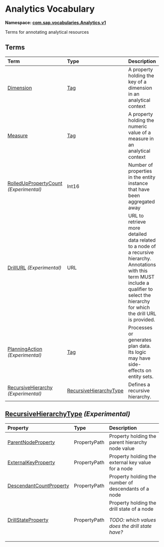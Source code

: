 # Analytics Vocabulary
**Namespace: [com.sap.vocabularies.Analytics.v1](Analytics.xml)**

Terms for annotating analytical resources


## Terms

Term|Type|Description
:---|:---|:----------
[Dimension](Analytics.xml#L31)|[Tag](https://github.com/oasis-tcs/odata-vocabularies/blob/master/vocabularies/Org.OData.Core.V1.md#Tag)|<a name="Dimension"></a>A property holding the key of a dimension in an analytical context
[Measure](Analytics.xml#L35)|[Tag](https://github.com/oasis-tcs/odata-vocabularies/blob/master/vocabularies/Org.OData.Core.V1.md#Tag)|<a name="Measure"></a>A property holding the numeric value of a measure in an analytical context
[RolledUpPropertyCount](Analytics.xml#L39) *(Experimental)*|Int16|<a name="RolledUpPropertyCount"></a>Number of properties in the entity instance that have been aggregated away
[DrillURL](Analytics.xml#L44) *(Experimental)*|URL|<a name="DrillURL"></a>URL to retrieve more detailed data related to a node of a recursive hierarchy. Annotations with this term MUST include a qualifier to select the hierarchy for which the drill URL is provided.
[PlanningAction](Analytics.xml#L55) *(Experimental)*|[Tag](https://github.com/oasis-tcs/odata-vocabularies/blob/master/vocabularies/Org.OData.Core.V1.md#Tag)|<a name="PlanningAction"></a>Processes or generates plan data. Its logic may have side-effects on entity sets.
[RecursiveHierarchy](Analytics.xml#L63) *(Experimental)*|[RecursiveHierarchyType](#RecursiveHierarchyType)|<a name="RecursiveHierarchy"></a>Defines a recursive hierarchy.

## <a name="RecursiveHierarchyType"></a>[RecursiveHierarchyType](Analytics.xml#L67) *(Experimental)*


Property|Type|Description
:-------|:---|:----------
[ParentNodeProperty](Analytics.xml#L69)|PropertyPath|Property holding the parent hierarchy node value
[ExternalKeyProperty](Analytics.xml#L72)|PropertyPath|Property holding the external key value for a node
[DescendantCountProperty](Analytics.xml#L75)|PropertyPath|Property holding the number of descendants of a node
[DrillStateProperty](Analytics.xml#L78)|PropertyPath|Property holding the drill state of a node<p>*TODO: which values does the drill state have?*</p>
